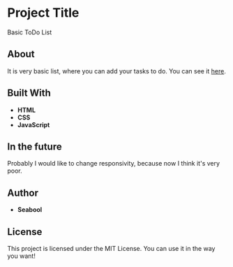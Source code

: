 # Project Title

Basic ToDo List

## About

It is very basic list, where you can add your tasks to do. You can see it [here]().

## Built With

* **HTML**
* **CSS**
* **JavaScript**

## In the future

Probably I would like to change responsivity, because now I think it's very poor.

## Author

* **Seabool**

## License

This project is licensed under the MIT License. You can use it in the way you want!

